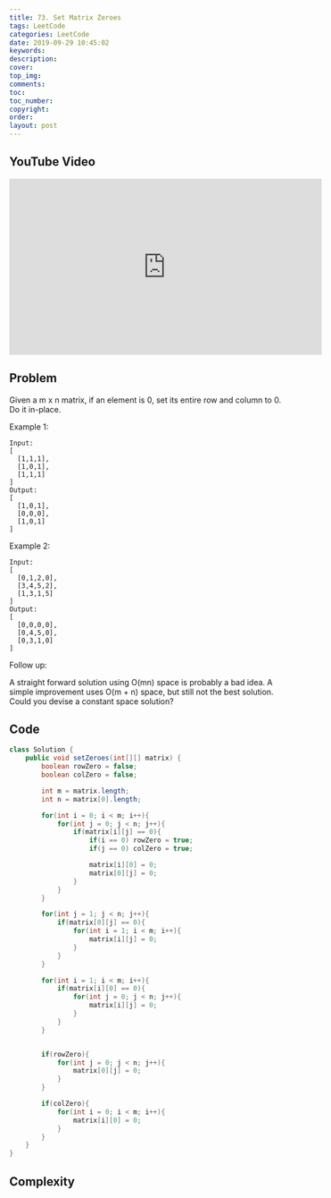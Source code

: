 ```yaml
---
title: 73. Set Matrix Zeroes
tags: LeetCode
categories: LeetCode
date: 2019-09-29 10:45:02
keywords:
description:
cover:
top_img:
comments:
toc:
toc_number:
copyright:
order:
layout: post
---
```


## YouTube Video

<iframe width="560" height="315" src="https://www.youtube.com/embed/5LU0pv0-ZtI" frameborder="0" allow="accelerometer; autoplay; encrypted-media; gyroscope; picture-in-picture" allowfullscreen></iframe>

## Problem

Given a m x n matrix, if an element is 0, set its entire row and column to 0. Do it in-place.

Example 1:

```
Input:
[
  [1,1,1],
  [1,0,1],
  [1,1,1]
]
Output:
[
  [1,0,1],
  [0,0,0],
  [1,0,1]
]
```

Example 2:

```
Input:
[
  [0,1,2,0],
  [3,4,5,2],
  [1,3,1,5]
]
Output:
[
  [0,0,0,0],
  [0,4,5,0],
  [0,3,1,0]
]
```

Follow up:

A straight forward solution using O(mn) space is probably a bad idea.
A simple improvement uses O(m + n) space, but still not the best solution.
Could you devise a constant space solution?

## Code

```java
class Solution {
    public void setZeroes(int[][] matrix) {
        boolean rowZero = false;
        boolean colZero = false;

        int m = matrix.length;
        int n = matrix[0].length;

        for(int i = 0; i < m; i++){
            for(int j = 0; j < n; j++){
                if(matrix[i][j] == 0){
                    if(i == 0) rowZero = true;
                    if(j == 0) colZero = true;

                    matrix[i][0] = 0;
                    matrix[0][j] = 0;
                }
            }
        }

        for(int j = 1; j < n; j++){
            if(matrix[0][j] == 0){
                for(int i = 1; i < m; i++){
                    matrix[i][j] = 0;
                }
            }
        }

        for(int i = 1; i < m; i++){
            if(matrix[i][0] == 0){
                for(int j = 0; j < n; j++){
                    matrix[i][j] = 0;
                }
            }
        }


        if(rowZero){
            for(int j = 0; j < n; j++){
                matrix[0][j] = 0;
            }
        }

        if(colZero){
            for(int i = 0; i < m; i++){
                matrix[i][0] = 0;
            }
        }
    }
}
```

## Complexity
